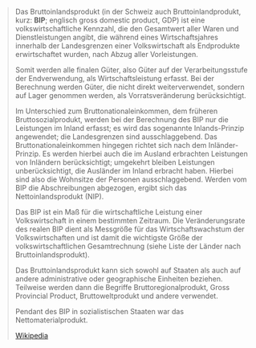 > Das Bruttoinlandsprodukt (in der Schweiz auch Bruttoinlandprodukt, kurz: **BIP**; englisch gross domestic product, GDP) ist eine volkswirtschaftliche Kennzahl, die den Gesamtwert aller Waren und Dienstleistungen angibt, die während eines Wirtschaftsjahres innerhalb der Landesgrenzen einer Volkswirtschaft als Endprodukte erwirtschaftet wurden, nach Abzug aller Vorleistungen.
>
> Somit werden alle finalen Güter, also Güter auf der Verarbeitungsstufe der Endverwendung, als Wirtschaftsleistung erfasst. Bei der Berechnung werden Güter, die nicht direkt weiterverwendet, sondern auf Lager genommen werden, als Vorratsveränderung berücksichtigt.
>
> Im Unterschied zum Bruttonationaleinkommen, dem früheren Bruttosozialprodukt, werden bei der Berechnung des BIP nur die Leistungen im Inland erfasst; es wird das sogenannte Inlands-Prinzip angewendet; die Landesgrenzen sind ausschlaggebend. Das Bruttonationaleinkommen hingegen richtet sich nach dem Inländer-Prinzip. Es werden hierbei auch die im Ausland erbrachten Leistungen von Inländern berücksichtigt; umgekehrt bleiben Leistungen unberücksichtigt, die Ausländer im Inland erbracht haben. Hierbei sind also die Wohnsitze der Personen ausschlaggebend. Werden vom BIP die Abschreibungen abgezogen, ergibt sich das Nettoinlandsprodukt (NIP).
>
> Das BIP ist ein Maß für die wirtschaftliche Leistung einer Volkswirtschaft in einem bestimmten Zeitraum. Die Veränderungsrate des realen BIP dient als Messgröße für das Wirtschaftswachstum der Volkswirtschaften und ist damit die wichtigste Größe der volkswirtschaftlichen Gesamtrechnung (siehe Liste der Länder nach Bruttoinlandsprodukt).
>
> Das Bruttoinlandsprodukt kann sich sowohl auf Staaten als auch auf andere administrative oder geographische Einheiten beziehen. Teilweise werden dann die Begriffe Bruttoregionalprodukt, Gross Provincial Product, Bruttoweltprodukt und andere verwendet.
>
> Pendant des BIP in sozialistischen Staaten war das Nettomaterialprodukt.
>
> [Wikipedia](https://de.wikipedia.org/wiki/Bruttoinlandsprodukt)